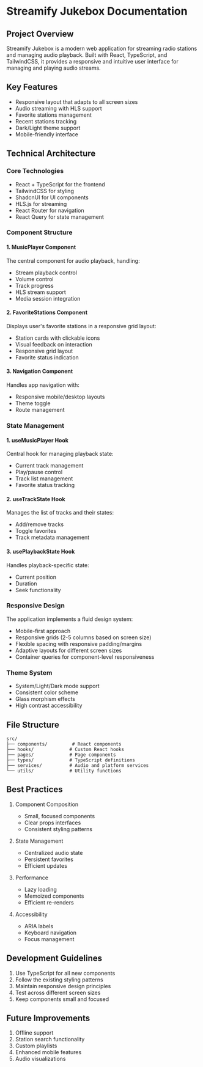 
# Streamify Jukebox Documentation

## Project Overview
Streamify Jukebox is a modern web application for streaming radio stations and managing audio playback. Built with React, TypeScript, and TailwindCSS, it provides a responsive and intuitive user interface for managing and playing audio streams.

## Key Features
- Responsive layout that adapts to all screen sizes
- Audio streaming with HLS support
- Favorite stations management
- Recent stations tracking
- Dark/Light theme support
- Mobile-friendly interface

## Technical Architecture

### Core Technologies
- React + TypeScript for the frontend
- TailwindCSS for styling
- ShadcnUI for UI components
- HLS.js for streaming
- React Router for navigation
- React Query for state management

### Component Structure

#### 1. MusicPlayer Component
The central component for audio playback, handling:
- Stream playback control
- Volume control
- Track progress
- HLS stream support
- Media session integration

#### 2. FavoriteStations Component
Displays user's favorite stations in a responsive grid layout:
- Station cards with clickable icons
- Visual feedback on interaction
- Responsive grid layout
- Favorite status indication

#### 3. Navigation Component
Handles app navigation with:
- Responsive mobile/desktop layouts
- Theme toggle
- Route management

### State Management

#### 1. useMusicPlayer Hook
Central hook for managing playback state:
- Current track management
- Play/pause control
- Track list management
- Favorite status tracking

#### 2. useTrackState Hook
Manages the list of tracks and their states:
- Add/remove tracks
- Toggle favorites
- Track metadata management

#### 3. usePlaybackState Hook
Handles playback-specific state:
- Current position
- Duration
- Seek functionality

### Responsive Design
The application implements a fluid design system:
- Mobile-first approach
- Responsive grids (2-5 columns based on screen size)
- Flexible spacing with responsive padding/margins
- Adaptive layouts for different screen sizes
- Container queries for component-level responsiveness

### Theme System
- System/Light/Dark mode support
- Consistent color scheme
- Glass morphism effects
- High contrast accessibility

## File Structure
```
src/
├── components/         # React components
├── hooks/             # Custom React hooks
├── pages/             # Page components
├── types/             # TypeScript definitions
├── services/          # Audio and platform services
└── utils/             # Utility functions
```

## Best Practices
1. Component Composition
   - Small, focused components
   - Clear props interfaces
   - Consistent styling patterns

2. State Management
   - Centralized audio state
   - Persistent favorites
   - Efficient updates

3. Performance
   - Lazy loading
   - Memoized components
   - Efficient re-renders

4. Accessibility
   - ARIA labels
   - Keyboard navigation
   - Focus management

## Development Guidelines
1. Use TypeScript for all new components
2. Follow the existing styling patterns
3. Maintain responsive design principles
4. Test across different screen sizes
5. Keep components small and focused

## Future Improvements
1. Offline support
2. Station search functionality
3. Custom playlists
4. Enhanced mobile features
5. Audio visualizations

